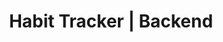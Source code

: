 ---
order: 4
title: "Habit Tracker | Backend"
description: "A habit tracker application for mobile devices"
image: "./banner.png"
skills:
    - Koa.js
    - TypeScript
    - Passport.js
    - Mongoose
external: "https://github.com/robsel118/habit-tracker-server"
github: "https://github.com/robsel118/habit-tracker-server"
internal: ""
---